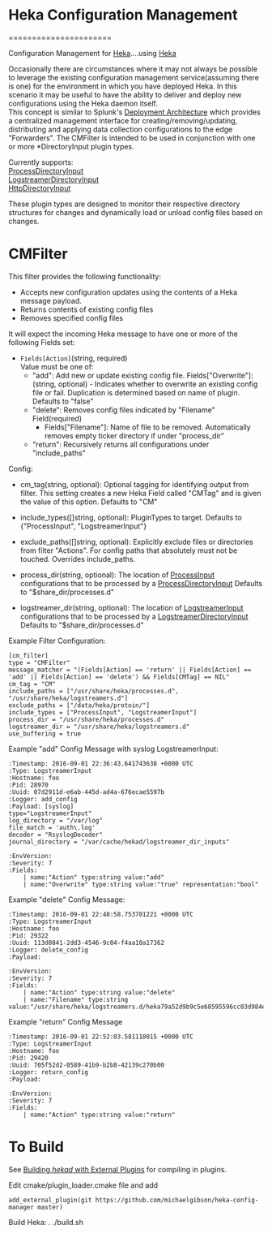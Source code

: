 # Heka Configuration Management
======================

Configuration Management for [Heka](http://hekad.readthedocs.io/en/latest/)....using [Heka](http://hekad.readthedocs.io/en/latest/)

Occasionally there are circumstances where it may not always be possible to leverage the existing configuration management service(assuming there is one) for the environment in which you have deployed Heka.
In this scenario it may be useful to have the ability to deliver and deploy new configurations using the Heka daemon itself.  
This concept is similar to Splunk's [Deployment Architecture](http://docs.splunk.com/Documentation/Splunk/6.1.1/Updating/Deploymentserverarchitecture) which provides a centralized management interface for creating/removing/updating, distributing and applying data collection configurations to the edge "Forwarders".
The CMFilter is intended to be used in conjunction with one or more *DirectoryInput plugin types.

Currently supports:  
[ProcessDirectoryInput](http://hekad.readthedocs.io/en/latest/config/inputs/processdir.html)  
[LogstreamerDirectoryInput](https://github.com/michaelgibson/heka-logstreamer-directory-input)  
[HttpDirectoryInput](https://github.com/michaelgibson/heka-http-directory-input)  

These plugin types are designed to monitor their respective directory structures for changes and dynamically load or unload config files based on changes.

CMFilter
===========

This filter provides the following functionality:
- Accepts new configuration updates using the contents of a Heka message payload.
- Returns contents of existing config files
- Removes specified config files

It will expect the incoming Heka message to have one or more of the following Fields set:
- `Fields[Action]`(string, required)  
	Value must be one of:
	-	"add": Add new or update existing config file.
		Fields["Overwrite"]: (string, optional) - Indicates whether to overwrite an existing config file or fail. Duplication is determined based on name of plugin. Defaults to "false"
	-	"delete": Removes config files indicated by "Filename" Field(required)
		-	Fields["Filename"]: Name of file to be removed. Automatically removes empty ticker directory if under "process_dir"
	- "return": Recursively returns all configurations under "include_paths"

Config:

- cm_tag(string, optional):
		Optional tagging for identifying output from filter.
		This setting creates a new Heka Field called "CMTag" and is given the value of this option. Defaults to "CM"

- include_types([]string, optional):
		PluginTypes to target. Defaults to {"ProcessInput", "LogstreamerInput"}

- exclude_paths([]string, optional):
		Explicitly exclude files or directories from filter "Actions".
		For config paths that absolutely must not be touched.
		Overrides include_paths.

- process_dir(string, optional):
		The location of [ProcessInput](https://hekad.readthedocs.io/en/latest/config/inputs/process.html#config-process-input) configurations that to be processed by a [ProcessDirectoryInput](https://hekad.readthedocs.io/en/latest/config/inputs/processdir.html)
		Defaults to "$share_dir/processes.d"

- logstreamer_dir(string, optional):
		The location of [LogstreamerInput](https://hekad.readthedocs.io/en/latest/config/inputs/logstreamer.html) configurations that to be processed by a [LogstreamerDirectoryInput](https://github.com/michaelgibson/heka-logstreamer-directory-input)
		Defaults to "$share_dir/processes.d"

Example Filter Configuration:

	[cm_filter]
	type = "CMFilter"
	message_matcher = "(Fields[Action] == 'return' || Fields[Action] == 'add' || Fields[Action] == 'delete') && Fields[CMTag] == NIL"
	cm_tag = "CM"
	include_paths = ["/usr/share/heka/processes.d", "/usr/share/heka/logstreamers.d"]
	exclude_paths = ["/data/heka/protoin/"]
	include_types = ["ProcessInput", "LogstreamerInput"]
	process_dir = "/usr/share/heka/processes.d"
	logstreamer_dir = "/usr/share/heka/logstreamers.d"
	use_buffering = true


Example "add" Config Message with syslog LogstreamerInput:

	:Timestamp: 2016-09-01 22:36:43.641743638 +0000 UTC
	:Type: LogstreamerInput
	:Hostname: foo
	:Pid: 28970
	:Uuid: 07d2911d-e6ab-445d-ad4a-676ecae5597b
	:Logger: add_config
	:Payload: [syslog]
	type="LogstreamerInput"
	log_directory = "/var/log"
	file_match = 'auth\.log'
	decoder = "RsyslogDecoder"
	journal_directory = "/var/cache/hekad/logstreamer_dir_inputs"

	:EnvVersion:
	:Severity: 7
	:Fields:
	    | name:"Action" type:string value:"add"
	    | name:"Overwrite" type:string value:"true" representation:"bool"


Example "delete" Config Message:

	:Timestamp: 2016-09-01 22:48:58.753701221 +0000 UTC
	:Type: LogstreamerInput
	:Hostname: foo
	:Pid: 29322
	:Uuid: 113d0841-2dd3-4546-9c04-f4aa10a17362
	:Logger: delete_config
	:Payload:

	:EnvVersion:
	:Severity: 7
	:Fields:
	    | name:"Action" type:string value:"delete"
	    | name:"Filename" type:string value:"/usr/share/heka/logstreamers.d/heka79a52d9b9c5e68595596cc03d984e83a.toml"

Example "return" Config Message

	:Timestamp: 2016-09-01 22:52:03.581118015 +0000 UTC
	:Type: LogstreamerInput
	:Hostname: foo
	:Pid: 29420
	:Uuid: 705f52d2-0589-41b9-b2b8-42139c270b00
	:Logger: return_config
	:Payload:

	:EnvVersion:
	:Severity: 7
	:Fields:
	    | name:"Action" type:string value:"return"

To Build
========

See [Building *hekad* with External Plugins](http://hekad.readthedocs.org/en/latest/installing.html#build-include-externals)
for compiling in plugins.

Edit cmake/plugin_loader.cmake file and add

    add_external_plugin(git https://github.com/michaelgibson/heka-config-manager master)

Build Heka:
	. ./build.sh
